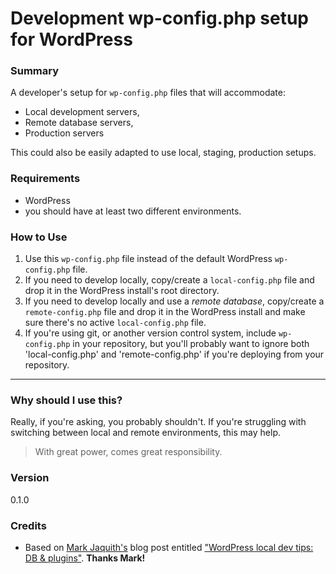 # Development wp-config.php setup for WordPress

### Summary
A developer's setup for `wp-config.php` files that will accommodate:

+ Local development servers,
+ Remote database servers,
+ Production servers

This could also be easily adapted to use local, staging, production setups.

### Requirements
+ WordPress
+ you should have at least two different environments.

### How to Use
1. Use this `wp-config.php` file instead of the default WordPress `wp-config.php` file.
1. If you need to develop locally, copy/create a `local-config.php` file and drop it in the WordPress install's root directory.
1. If you need to develop locally and use a *remote database*, copy/create a `remote-config.php` file and drop it in the WordPress install and make sure there's no active `local-config.php` file.
1. If you're using git, or another version control system, include `wp-config.php` in your repository, but you'll probably want to ignore both 'local-config.php' and 'remote-config.php' if you're deploying from your repository.

----

### Why should I use this?
Really, if you're asking, you probably shouldn't.  If you're struggling with switching between local and remote environments, this may help.

> With great power, comes great responsibility.

### Version
0.1.0

### Credits
+ Based on [Mark Jaquith's](https://github.com/markjaquith) blog post entitled ["WordPress local dev tips: DB & plugins"](http://markjaquith.wordpress.com/2011/06/24/wordpress-local-dev-tips/).  **Thanks Mark!**